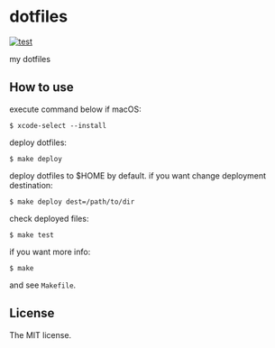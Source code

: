 # dotfiles

[![test](https://github.com/sasaplus1/dotfiles/workflows/test/badge.svg)](https://github.com/sasaplus1/dotfiles/actions?query=workflow%3Atest)

my dotfiles

## How to use

execute command below if macOS:

```
$ xcode-select --install
```

deploy dotfiles:

```console
$ make deploy 
```

deploy dotfiles to $HOME by default. if you want change deployment destination:

```console
$ make deploy dest=/path/to/dir
```

check deployed files:

```console
$ make test
```

if you want more info:

```console
$ make
```

and see `Makefile`.

## License

The MIT license.
